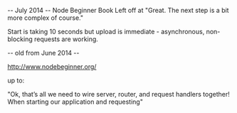 
-- July 2014 -- 
Node Beginner Book
Left off at "Great. The next step is a bit more complex of course."

Start is taking 10 seconds but upload is immediate - asynchronous, non-blocking requests are working.

-- old from June 2014 --

http://www.nodebeginner.org/

up to:

"Ok, that’s all we need to wire server, router, and request handlers together! When starting our
application and requesting"